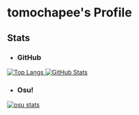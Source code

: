 # tomochapee's Profile

## Stats

- ### GitHub

<p align="left">
  <a href="https://github.com/anuraghazra/github-readme-stats">
    <img alt="Top Langs" src="https://github-readme-stats.vercel.app/api/top-langs/?username=tomochapee12&layout=compact&card_width=320" />
  </a>
  <a href="https://github.com/anuraghazra/github-readme-stats">
    <img alt="GitHub Stats" src="https://github-readme-stats.vercel.app/api?username=tomochapee12&show_icons=true&hide=prs,issues,contribs&icon_color=gray&title_color=gray&text_color=gray&bg_color=00000000&card_width=320" />
  </a>
</p>

- ### Osu!

<p align="left">
  <a href="https://github.com/solstice23/osu-stats-signature">
    <img alt="osu stats" src="https://osu-sig.vercel.app/card?user=tomochapee&mode=std&lang=en&blur=6&round_avatar=true&animation=true&hue=255" />
  </a>
</p>
